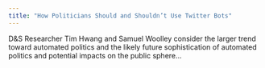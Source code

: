 ```yaml
---
title: "How Politicians Should and Shouldn’t Use Twitter Bots"
---
```


D&S Researcher Tim Hwang and Samuel Woolley consider the larger trend toward automated politics and the likely future sophistication of automated politics and potential impacts on the public sphere...

